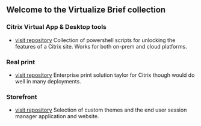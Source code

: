 ## Welcome to the Virtualize Brief collection

### Citrix Virtual App & Desktop tools
* [visit repository](cvadtools)
Collection of powershell scripts for unlocking the features of a Citrix site. Works for both on-prem and cloud platforms.

### Real print
* [visit repository](realprint)
Enterprise print solution taylor for Citrix though would do well in many deployments.

### Storefront
* [visit repository](storefront)
Selection of custom themes and the end user session manager application and website.
